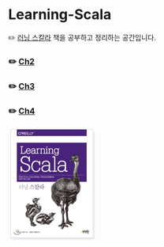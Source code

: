 # Learning-Scala

✏️ [러닝 스칼라](https://jpub.tistory.com/677) 책을 공부하고 정리하는 공간입니다.

### ✏️ [Ch2](https://github.com/yeGenieee/Learning-Scala/blob/main/%5B2%5D%EB%9F%AC%EB%8B%9D%20%EC%8A%A4%EC%B9%BC%EB%9D%BC.md)
### ✏️ [Ch3](https://github.com/yeGenieee/Learning-Scala/blob/main/%5B3%5D%EB%9F%AC%EB%8B%9D%20%EC%8A%A4%EC%B9%BC%EB%9D%BC.md)
### ✏️ [Ch4](https://github.com/yeGenieee/Learning-Scala/blob/main/%5B4%5D%20%EB%9F%AC%EB%8B%9D%20%EC%8A%A4%EC%B9%BC%EB%9D%BC.md)

<img src="image/LearningScala.png" alt="image-20210614230139649" style="zoom:30%;" />

